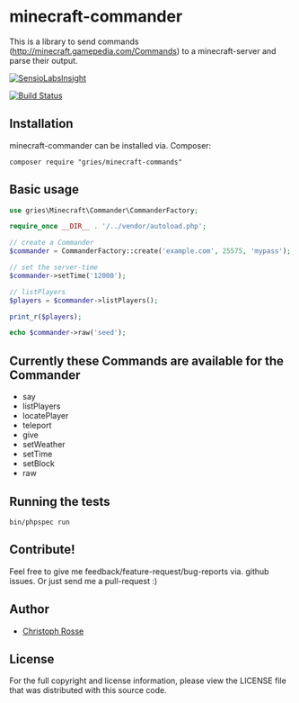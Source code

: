 minecraft-commander
========
This is a library to send commands (http://minecraft.gamepedia.com/Commands) to a minecraft-server and parse their output.

[![SensioLabsInsight](https://insight.sensiolabs.com/projects/1482f1c2-9f71-4b4c-8bb9-0b6e8224969e/big.png)](https://insight.sensiolabs.com/projects/1482f1c2-9f71-4b4c-8bb9-0b6e8224969e)

[![Build Status](https://travis-ci.org/gries/minecraft-commander.png?branch=master)](https://travis-ci.org/gries/rcon)

Installation
------------

minecraft-commander can be installed via. Composer:

    composer require "gries/minecraft-commands"

Basic usage
-----------
```php
use gries\Minecraft\Commander\CommanderFactory;

require_once __DIR__ . '/../vendor/autoload.php';

// create a Commander
$commander = CommanderFactory::create('example.com', 25575, 'mypass');

// set the server-time
$commander->setTime('12000');

// listPlayers
$players = $commander->listPlayers();

print_r($players);

echo $commander->raw('seed');
```

Currently these Commands are available for the Commander
-------------------------------------------------------

- say
- listPlayers
- locatePlayer
- teleport
- give
- setWeather
- setTime
- setBlock
- raw

Running the tests
-----------------
    bin/phpspec run

Contribute!
-----------
Feel free to give me feedback/feature-request/bug-reports via. github issues.
Or just send me a pull-request :)

Author
------

- [Christoph Rosse](http://twitter.com/griesx)

License
-------

For the full copyright and license information, please view the LICENSE file that was distributed with this source code.
